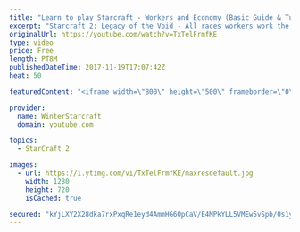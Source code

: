 ```yaml
---
title: "Learn to play Starcraft - Workers and Economy (Basic Guide & Tutorial)"
excerpt: "Starcraft 2: Legacy of the Void - All races workers work the same (mule notwithstanding!)  Wiki on mining: http://wiki.teamliquid.net/starcraft2/Mining_Minerals"
originalUrl: https://youtube.com/watch?v=TxTelFrmfKE
type: video
price: Free
length: PT8M
publishedDateTime: 2017-11-19T17:07:42Z
heat: 50

featuredContent: "<iframe width=\"800\" height=\"500\" frameborder=\"0\" src=\"https://www.youtube.com/embed/TxTelFrmfKE\" allow=\"accelerometer; autoplay; encrypted-media; gyroscope; picture-in-picture\" allowfullscreen></iframe>"

provider:
  name: WinterStarcraft
  domain: youtube.com

topics:
  - StarCraft 2

images:
  - url: https://i.ytimg.com/vi/TxTelFrmfKE/maxresdefault.jpg
    width: 1280
    height: 720
    isCached: true

secured: "kYjLXY2X28dka7rxPxqRe1eyd4AmmHG6OpCaV/E4MPkYLL5VMEw5vSpb/0s1yjzZnjTH9Kz6QhZXaolTrql4WJCX1dF76FVouMU4zy91+RnZtl9chN/osg3bWF0tN+ueXtlC5tTXr4CzY+Wk2QMsbRJP81vD7+S2neJpVcOcDNqgd10wzbwuh51QPpUIftY4umBjWOboGvquC/rFcztVdAT9Wj4NrrrDYN1uyyJj2tgGp8ylh115ZhjsMlFJjlQSpACX/it9t8sp7qcUHPFJj5/Rqvt81X4wqjTil1gIypU0oufNFX17KoP415dK7a1OD9wRzJ7MU/+7anmXf1YLoPS+j+xNuLsmMGL7XgNIeTLohbbSKJlMT93lJVe7Bpnss22XBXGPaI0D5G8F7AX1w2jWHgYuteaBz7w7ubkH6jY=;3olozdU3lf9Iojz1fkTgRw=="
---
```


